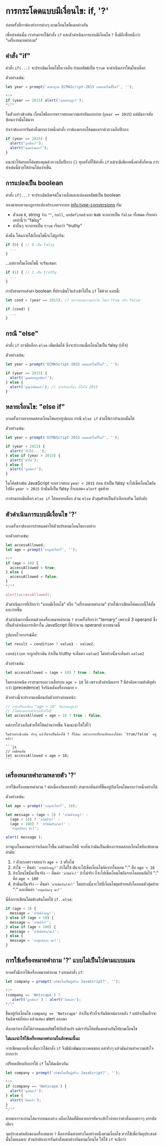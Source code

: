 # การกระโดดแบบมีเงื่อนไข: if, '?'

บ่อยครั้งที่เราต้องทำการต่างๆ ตามเงื่อนไขที่แตกต่างกัน

เพื่อทำเช่นนั้น เราสามารถใช้คำสั่ง `if` และตัวดำเนินการแบบมีเงื่อนไข `?` ซึ่งมีอีกชื่อหนึ่งว่า "เครื่องหมายคำถาม"

## คำสั่ง "if"

คำสั่ง `if(...)` จะประเมินเงื่อนไขในวงเล็บ ถ้าผลลัพธ์เป็น `true` จะดำเนินการโค้ดในบล็อก

ตัวอย่างเช่น:

```js run
let year = prompt('มาตรฐาน ECMAScript-2015 เผยแพร่ในปีใด?', '');

*!*
if (year == 2015) alert('คุณตอบถูก!');
*/!*
```

ในตัวอย่างข้างต้น เงื่อนไขคือการตรวจสอบความเท่ากันแบบง่าย (`year == 2015`) แต่มันอาจซับซ้อนกว่านั้นได้มาก

ถ้าเราต้องการรันคำสั่งมากกว่าหนึ่งคำสั่ง เราต้องครอบโค้ดของเราด้วยวงเล็บปีกกา:

```js
if (year == 2015) {
  alert("ถูกต้อง!");
  alert("คุณเก่งมาก!");
}  
```

แนะนำให้ครอบโค้ดของคุณด้วยวงเล็บปีกกา `{}` ทุกครั้งที่ใช้คำสั่ง `if` แม้จะมีเพียงหนึ่งคำสั่งก็ตาม การทำเช่นนี้ช่วยให้อ่านโค้ดง่ายขึ้น 

## การแปลงเป็น boolean 

คำสั่ง `if(...)` จะประเมินนิพจน์ในวงเล็บและแปลงผลลัพธ์เป็น boolean

ลองมาทบทวนกฎการแปลงประเภทจากบท <info:type-conversions> กัน:

- ตัวเลข `0`, string ว่าง `""`, `null`, `undefined` และ `NaN` จะกลายเป็น `false` ทั้งหมด เรียกค่าเหล่านี้ว่า "falsy"
- ค่าอื่นๆ จะกลายเป็น `true` เรียกว่า "truthy"

ดังนั้น โค้ดภายใต้เงื่อนไขนี้จะไม่ถูกรัน:

```js
if (0) { // 0 เป็น falsy
  ...
}
```

...แต่ภายในเงื่อนไขนี้ จะรันเสมอ:

```js
if (1) { // 1 เป็น truthy
  ...
}
```

เรายังสามารถส่งค่า boolean ที่ประเมินไว้แล้วเข้าไปใน `if` ได้ด้วย แบบนี้:

```js  
let cond = (year == 2015); // ตรวจสอบความเท่ากัน ได้ค่า true หรือ false

if (cond) {
  ... 
}
```

## กรณี "else"

คำสั่ง `if` อาจมีบล็อก `else` เพิ่มเติมได้ ซึ่งจะทำงานเมื่อเงื่อนไขเป็น falsy (เท็จ)

ตัวอย่างเช่น:
```js run
let year = prompt('ECMAScript-2015 เผยแพร่ในปีใด?', '');

if (year == 2015) {
  alert('คุณตอบถูกต้อง!');
} else {
  alert('คุณจำผิดแล้ว'); // สำหรับค่าอื่นๆ ที่ไม่ใช่ 2015
}
```

## หลายเงื่อนไข: "else if"

บางครั้งเราอยากทดสอบเงื่อนไขหลายรูปแบบ กรณี `else if` ช่วยให้เราทำแบบนั้นได้

ตัวอย่างเช่น:

```js run
let year = prompt('ECMAScript-2015 เผยแพร่ในปีใด?', '');

if (year < 2015) {
  alert('เร็วไป...');
} else if (year > 2015) {
  alert('ช้าไป');  
} else {
  alert('ถูกต้อง!');
}
```

ในโค้ดข้างต้น JavaScript จะตรวจสอบ `year < 2015` ก่อน ถ้าเป็น falsy จะไปเช็คเงื่อนไขถัดไปคือ `year > 2015` ถ้านั่นก็เป็น falsy ก็จะแสดง `alert` สุดท้าย

เราสามารถมีบล็อก `else if` ได้หลายบล็อก ส่วน `else` ตัวสุดท้ายเป็นตัวเลือกเสริม ไม่บังคับ

## ตัวดำเนินการแบบมีเงื่อนไข '?'

บางครั้งเราต้องการกำหนดค่าให้ตัวแปรตามเงื่อนไขบางอย่าง

ยกตัวอย่างเช่น:

```js run no-beautify
let accessAllowed;
let age = prompt('อายุเท่าไหร่?', '');

*!*
if (age > 18) {
  accessAllowed = true;
} else {
  accessAllowed = false;  
}
*/!*

alert(accessAllowed);
```

ตัวดำเนินการที่เรียกว่า "แบบมีเงื่อนไข" หรือ "เครื่องหมายคำถาม" ช่วยให้เราเขียนโค้ดแบบนี้ได้สั้นและง่ายขึ้น

ตัวดำเนินการนี้แทนด้วยเครื่องหมายคำถาม `?` บางครั้งเรียกว่า "ternary" เพราะมี 3 operand ซึ่งเป็นตัวดำเนินการเดียวใน JavaScript ที่มีจำนวน operand มากขนาดนี้

รูปแบบไวยากรณ์คือ:
```js
let result = condition ? value1 : value2;
```

`condition` จะถูกประเมิน ถ้าเป็น truthy จะคืนค่า `value1` ไม่อย่างนั้นจะคืนค่า `value2`

ตัวอย่างเช่น:

```js
let accessAllowed = (age > 18) ? true : false;
```

ในทางเทคนิค เราสามารถละวงเล็บรอบ `age > 18` ได้ เพราะตัวดำเนินการ ? มีลำดับความสำคัญต่ำกว่า (precedence) จึงรันหลังเครื่องหมาย `>` 

ตัวอย่างนี้จะทำงานเหมือนกับตัวอย่างก่อนหน้า:

```js
// การเปรียบเทียบ "age > 18" รันก่อนอยู่แล้ว
// (ไม่ต้องครอบด้วยวงเล็บก็ได้)
let accessAllowed = age > 18 ? true : false;
```

แต่การใส่วงเล็บช่วยให้โค้ดอ่านง่ายขึ้น จึงแนะนำให้ใส่ไว้

````smart
ในตัวอย่างข้างต้น จริงๆ แล้วไม่จำเป็นต้องใช้ ? ก็ได้นะ เพราะการเปรียบเทียบเองให้ค่า `true/false` อยู่แล้ว:

```js
// เหมือนกัน
let accessAllowed = age > 18;
``` 
````

## เครื่องหมายคำถามหลายตัว '?'

การใช้เครื่องหมายคำถาม `?` ต่อเนื่องกันหลายตัว สามารถคืนค่าที่ขึ้นอยู่กับเงื่อนไขมากกว่าหนึ่งอย่างได้

ตัวอย่างเช่น:
```js run
let age = prompt('อายุเท่าไหร่?', 18);

let message = (age < 3) ? 'สวัสดีจ้าหนู!' :
  (age < 18) ? 'สวัสดีจ้า!' :
  (age < 100) ? 'สวัสดีครับ/ค่ะ!' : 
  'อายุแปลกๆ นะ!';

alert( message );  
```

อาจดูงงในตอนแรกว่าเกิดอะไรขึ้น แต่ถ้ามองให้ดี จะเห็นว่ามันเป็นเพียงการทดสอบเงื่อนไขทีละข้อตามลำดับ:

1. `?` ตัวแรกตรวจสอบว่า `age < 3` หรือไม่
2. ถ้าใช่ -- คืนค่า `'สวัสดีจ้าหนู!'` ถ้าไม่ใช่ มันจะไปเช็คเงื่อนไขถัดจากโคลอน ":" คือ `age < 18`
3. ถ้าเงื่อนไขนั้นเป็นจริง -- คืนค่า `'สวัสดีจ้า!'` ถ้าไม่จริง ก็จะไปเช็คเงื่อนไขถัดจากโคลอนถัดไป ":" คือ `age < 100`
4. ถ้านั่นเป็นจริง -- คืนค่า `'สวัสดีครับ/ค่ะ!'` ไม่อย่างนั้นจะไปที่เงื่อนไขสุดท้ายหลังโคลอนตัวสุดท้าย ":" และคืนค่า `'อายุแปลกๆ นะ!'`

นี่คือการเขียนโค้ดข้างต้นโดยใช้ `if..else`:

```js
if (age < 3) {
  message = 'สวัสดีจ้าหนู!';
} else if (age < 18) {
  message = 'สวัสดีจ้า!';  
} else if (age < 100) {
  message = 'สวัสดีครับ/ค่ะ!';
} else {
  message = 'อายุแปลกๆ นะ!'; 
}
```

## การใช้เครื่องหมายคำถาม '?' แบบไม่เป็นไปตามแบบแผน

บางครั้งมีการใช้เครื่องหมายคำถาม `?` แทนคำสั่ง `if`:

```js run no-beautify
let company = prompt('บริษัทใดเป็นผู้สร้าง JavaScript?', '');

*!*
(company == 'Netscape') ?
   alert('ถูกต้อง!') : alert('ผิดแล้ว');
*/!*
```

ขึ้นอยู่กับเงื่อนไข `company == 'Netscape'` ถ้าเป็นจริงก็จะรันนิพจน์แรกหลัง `?` แต่ถ้าเป็นเท็จจะรันนิพจน์ที่สอง แล้วแสดง alert ออกมา

สังเกตว่าเราไม่ได้กำหนดผลลัพธ์ให้กับตัวแปร แต่เรารันโค้ดที่แตกต่างกันไปตามเงื่อนไข

**ไม่แนะนำให้ใช้เครื่องหมายคำถามในลักษณะนี้นะ**

การเขียนแบบนี้จะสั้นกว่าใช้คำสั่ง `if` จึงมีนักพัฒนาบางคนชอบ แต่จริงๆ แล้วมันอ่านทำความเข้าใจยากกว่า

เปรียบเทียบกับการใช้ `if` ในโค้ดเดียวกัน:

```js run no-beautify
let company = prompt('บริษัทใดเป็นผู้สร้าง JavaScript?', '');

*!*  
if (company == 'Netscape') {
  alert('ถูกต้อง!');
} else {
  alert('ผิดแล้ว');  
}
*/!*
```

สายตาเราจะอ่านโค้ดจากบนลงล่าง บล็อกโค้ดที่มีหลายบรรทัดจะเข้าใจง่ายกว่าคำสั่งแบบยาวๆ บรรทัดเดียว

จุดประสงค์หลักของเครื่องหมาย `?` คือการคืนค่าอย่างใดอย่างหนึ่งตามเงื่อนไข ควรใช้เพื่อวัตถุประสงค์นั้นโดยเฉพาะ ส่วนถ้าต้องการรันคำสั่งแตกต่างกันตามเงื่อนไข ให้ใช้ `if` จะดีกว่า
